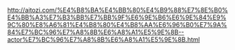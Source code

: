 <http://aitozi.com/%E4%B8%BA%E4%BB%80%E4%B9%88%E7%8E%B0%E4%BB%A3%E7%B3%BB%E7%BB%9F%E6%9E%B6%E6%9E%84%E9%9C%80%E8%A6%81%E4%B8%80%E4%B8%AA%E6%96%B0%E7%9A%84%E7%BC%96%E7%A8%8B%E6%A8%A1%E5%9E%8B--actor%E7%BC%96%E7%A8%8B%E6%A8%A1%E5%9E%8B.html>



